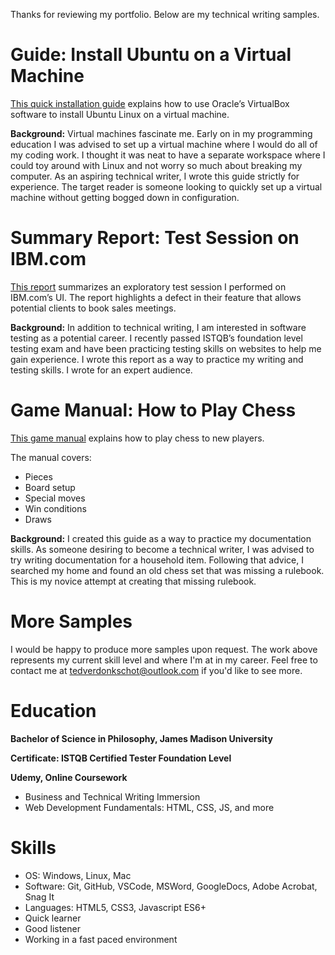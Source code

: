 Thanks for reviewing my portfolio. Below are my technical writing samples.

# Guide: Install Ubuntu on a Virtual Machine

[This quick installation guide](resources/ubuntu_vm_installation_guide.md) explains how to use Oracle’s VirtualBox software to install Ubuntu Linux on a virtual machine. 

**Background:** Virtual machines fascinate me. Early on in my programming education I was advised to set up a virtual machine where I would do all of my coding work. I thought it was neat to have a separate workspace where I could toy around with Linux and not worry so much about breaking my computer. As an aspiring technical writer, I wrote this guide strictly for experience. The target reader is someone looking to quickly set up a virtual machine without getting bogged down in configuration.

# Summary Report: Test Session on IBM.com

[This report](resources/ibm_exploratory_test_summary.pdf) summarizes an exploratory test session I performed on IBM.com’s UI. The report highlights a defect in their feature that allows potential clients to book sales meetings.

**Background:** In addition to technical writing, I am interested in software testing as a potential career. I recently passed ISTQB’s foundation level testing exam and have been practicing testing skills on websites to help me gain experience. I wrote this report as a way to practice my writing and testing skills. I wrote for an expert audience.

# Game Manual: How to Play Chess

[This game manual](resources/chess_manual.pdf) explains how to play chess to new players. 

The manual covers:
- Pieces
- Board setup
- Special moves
- Win conditions
- Draws

**Background:** I created this guide as a way to practice my documentation skills. As someone desiring to become a technical writer, I was advised to try writing documentation for a household item. Following that advice, I searched my home and found an old chess set that was missing a rulebook. This is my novice attempt at creating that missing rulebook. 

# More Samples
I would be happy to produce more samples upon request. The work above represents my current skill level and where I'm at in my career. Feel free to contact me at tedverdonkschot@outlook.com if you'd like to see more.

# Education
**Bachelor of Science in Philosophy, James Madison University**

**Certificate: ISTQB Certified Tester Foundation Level**

**Udemy, Online Coursework** 
- Business and Technical Writing Immersion
- Web Development Fundamentals: HTML, CSS, JS, and more

# Skills
- OS: Windows, Linux, Mac
- Software: Git, GitHub, VSCode, MSWord, GoogleDocs, Adobe Acrobat, Snag It
- Languages: HTML5, CSS3, Javascript ES6+
- Quick learner
- Good listener
- Working in a fast paced environment
